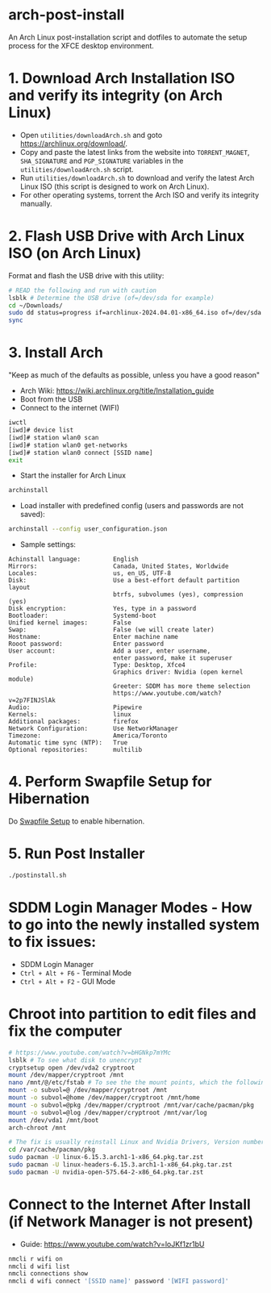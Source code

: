 # arch-post-install

An Arch Linux post-installation script and dotfiles to automate the setup process for the XFCE desktop environment.

# 1. Download Arch Installation ISO and verify its integrity (on Arch Linux)

- Open `utilities/downloadArch.sh` and goto https://archlinux.org/download/.
- Copy and paste the latest links from the website into `TORRENT_MAGNET`, `SHA_SIGNATURE` and `PGP_SIGNATURE` variables in the `utilities/downloadArch.sh` script.
- Run `utilities/downloadArch.sh` to download and verify the latest Arch Linux ISO (this script is designed to work on Arch Linux).
- For other operating systems, torrent the Arch ISO and verify its integrity manually.

# 2. Flash USB Drive with Arch Linux ISO (on Arch Linux)

Format and flash the USB drive with this utility:

```bash
# READ the following and run with caution
lsblk # Determine the USB drive (of=/dev/sda for example)
cd ~/Downloads/
sudo dd status=progress if=archlinux-2024.04.01-x86_64.iso of=/dev/sda bs=4M
sync
```

# 3. Install Arch

"Keep as much of the defaults as possible, unless you have a good reason"

- Arch Wiki: https://wiki.archlinux.org/title/Installation_guide
- Boot from the USB
- Connect to the internet (WIFI)

```bash
iwctl
[iwd]# device list
[iwd]# station wlan0 scan
[iwd]# station wlan0 get-networks
[iwd]# station wlan0 connect [SSID name]
exit
```

- Start the installer for Arch Linux

```bash
archinstall
```

- Load installer with predefined config (users and passwords are not saved):

```bash
archinstall --config user_configuration.json
```

- Sample settings:

```plaintext
Achinstall language:         English
Mirrors:                     Canada, United States, Worldwide
Locales:                     us, en_US, UTF-8
Disk:                        Use a best-effort default partition layout
                             btrfs, subvolumes (yes), compression (yes)
Disk encryption:             Yes, type in a password
Bootloader:                  Systemd-boot
Unified kernel images:       False
Swap:                        False (we will create later)
Hostname:                    Enter machine name
Rooot password:              Enter password
User account:                Add a user, enter username,
                             enter password, make it superuser
Profile:                     Type: Desktop, Xfce4
                             Graphics driver: Nvidia (open kernel module)
                             Greeter: SDDM has more theme selection
							 https://www.youtube.com/watch?v=2p7FINJSlAk
Audio:                       Pipewire
Kernels:                     linux
Additional packages:         firefox
Network Configuration:       Use NetworkManager
Timezone:                    America/Toronto
Automatic time sync (NTP):   True
Optional repositories:       multilib
```

# 4. Perform Swapfile Setup for Hibernation

Do [Swapfile Setup](https://github.com/renathossain/arch-post-install/blob/main/README/Swapfile%20Setup.md) to enable hibernation.

# 5. Run Post Installer

```bash
./postinstall.sh
```

# SDDM Login Manager Modes - How to go into the newly installed system to fix issues:

- SDDM Login Manager
- `Ctrl + Alt + F6` - Terminal Mode
- `Ctrl + Alt + F2` - GUI Mode

# Chroot into partition to edit files and fix the computer

```bash
# https://www.youtube.com/watch?v=bHGNkp7mYMc
lsblk # To see what disk to unencrypt
cryptsetup open /dev/vda2 cryptroot
mount /dev/mapper/cryptroot /mnt
nano /mnt/@/etc/fstab # To see the the mount points, which the following commands are created from:
mount -o subvol=@ /dev/mapper/cryptroot /mnt
mount -o subvol=@home /dev/mapper/cryptroot /mnt/home
mount -o subvol=@pkg /dev/mapper/cryptroot /mnt/var/cache/pacman/pkg
mount -o subvol=@log /dev/mapper/cryptroot /mnt/var/log
mount /dev/vda1 /mnt/boot
arch-chroot /mnt

# The fix is usually reinstall Linux and Nvidia Drivers, Version numbers will differ
cd /var/cache/pacman/pkg
sudo pacman -U linux-6.15.3.arch1-1-x86_64.pkg.tar.zst
sudo pacman -U linux-headers-6.15.3.arch1-1-x86_64.pkg.tar.zst
sudo pacman -U nvidia-open-575.64-2-x86_64.pkg.tar.zst
```

# Connect to the Internet After Install (if Network Manager is not present)

- Guide: https://www.youtube.com/watch?v=loJKf1zr1bU

```bash
nmcli r wifi on
nmcli d wifi list
nmcli connections show
nmcli d wifi connect '[SSID name]' password '[WIFI password]'
```
